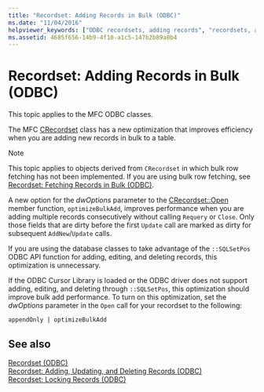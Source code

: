 ```yaml
---
title: "Recordset: Adding Records in Bulk (ODBC)"
ms.date: "11/04/2016"
helpviewer_keywords: ["ODBC recordsets, adding records", "recordsets, adding records", "bulk record additions to recordsets"]
ms.assetid: 4685f656-14b9-4f10-a1c5-147b2b89a0b4
---
```

# Recordset: Adding Records in Bulk (ODBC)

This topic applies to the MFC ODBC classes.

The MFC [CRecordset](../../mfc/reference/crecordset-class.md) class has a new optimization that improves efficiency when you are adding new records in bulk to a table.

> [!NOTE]
> This topic applies to objects derived from `CRecordset` in which bulk row fetching has not been implemented. If you are using bulk row fetching, see [Recordset: Fetching Records in Bulk (ODBC)](../../data/odbc/recordset-fetching-records-in-bulk-odbc.md).

A new option for the *dwOptions* parameter to the [CRecordset::Open](../../mfc/reference/crecordset-class.md#open) member function, `optimizeBulkAdd`, improves performance when you are adding multiple records consecutively without calling `Requery` or `Close`. Only those fields that are dirty before the first `Update` call are marked as dirty for subsequent `AddNew`/`Update` calls.

If you are using the database classes to take advantage of the `::SQLSetPos` ODBC API function for adding, editing, and deleting records, this optimization is unnecessary.

If the ODBC Cursor Library is loaded or the ODBC driver does not support adding, editing, and deleting through `::SQLSetPos`, this optimization should improve bulk add performance. To turn on this optimization, set the *dwOptions* parameter in the `Open` call for your recordset to the following:

```
appendOnly | optimizeBulkAdd
```

## See also

[Recordset (ODBC)](../../data/odbc/recordset-odbc.md)<br/>
[Recordset: Adding, Updating, and Deleting Records (ODBC)](../../data/odbc/recordset-adding-updating-and-deleting-records-odbc.md)<br/>
[Recordset: Locking Records (ODBC)](../../data/odbc/recordset-locking-records-odbc.md)
